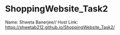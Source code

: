 # ShoppingWebsite_Task2
Name: Shweta Banerjee//
Host Link: https://shwetab212.github.io/ShoppingWebsite_Task2/
